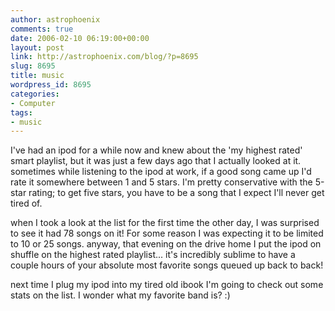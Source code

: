 ```yaml
---
author: astrophoenix
comments: true
date: 2006-02-10 06:19:00+00:00
layout: post
link: http://astrophoenix.com/blog/?p=8695
slug: 8695
title: music
wordpress_id: 8695
categories:
- Computer
tags:
- music
---
```


I've had an ipod for a while now and knew about the 'my highest rated' smart playlist, but it was just a few days ago that I actually looked at it. sometimes while listening to the ipod at work, if a good song came up I'd rate it somewhere between 1 and 5 stars. I'm pretty conservative with the 5-star rating; to get five stars, you have to be a song that I expect I'll never get tired of.

when I took a look at the list for the first time the other day, I was surprised to see it had 78 songs on it! For some reason I was expecting it to be limited to 10 or 25 songs. anyway, that evening on the drive home I put the ipod on shuffle on the highest rated playlist... it's incredibly sublime to have a couple hours of your absolute most favorite songs queued up back to back!

next time I plug my ipod into my tired old ibook I'm going to check out some stats on the list. I wonder what my favorite band is? :)
